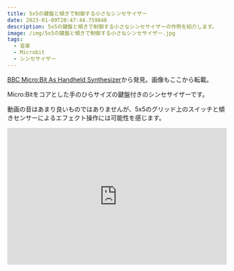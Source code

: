 ```yaml
---
title: 5x5の鍵盤と傾きで制御する小さなシンセサイザー
date: 2023-01-09T20:47:44.759846
description: 5x5の鍵盤と傾きで制御する小さなシンセサイザーの作例を紹介します。
image: /img/5x5の鍵盤と傾きで制御する小さなシンセサイザー.jpg
tags:
  - 音楽
  - Microbit
  - シンセサイザー
---
```

[BBC Micro:Bit As Handheld Synthesizer](https://hackaday.com/2022/12/17/bbc-microbit-as-handheld-synthesizer/)から発見。画像もここから転載。

Micro:Bitをコアとした手のひらサイズの鍵盤付きのシンセサイザーです。

動画の音はあまり良いものではありませんが、5x5のグリッド上のスイッチと傾きセンサーによるエフェクト操作には可能性を感じます。

<iframe width="100%" height="315" src="https://www.youtube.com/embed/FmPN0WHgj7s" title="YouTube video player" frameborder="0" allow="accelerometer; autoplay; clipboard-write; encrypted-media; gyroscope; picture-in-picture" allowfullscreen></iframe>

